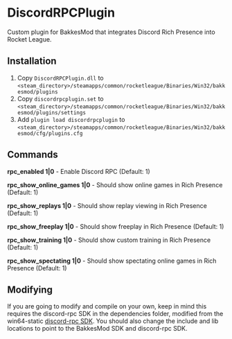 # DiscordRPCPlugin
Custom plugin for BakkesMod that integrates Discord Rich Presence into Rocket League.

## Installation

1. Copy `DiscordRPCPlugin.dll` to `<steam_directory>/steamapps/common/rocketleague/Binaries/Win32/bakkesmod/plugins`
2. Copy `discordrpcplugin.set` to `<steam_directory>/steamapps/common/rocketleague/Binaries/Win32/bakkesmod/plugins/settings`
3. Add `plugin load discordrpcplugin` to `<steam_directory>/steamapps/common/rocketleague/Binaries/Win32/bakkesmod/cfg/plugins.cfg`

## Commands

**rpc_enabled 1|0** - Enable Discord RPC (Default: 1)

**rpc_show_online_games 1|0** - Should show online games in Rich Presence (Default: 1)

**rpc_show_replays 1|0** - Should show replay viewing in Rich Presence (Default: 1)

**rpc_show_freeplay 1|0** - Should show freeplay in Rich Presence (Default: 1)

**rpc_show_training 1|0** - Should show custom training in Rich Presence (Default: 1)

**rpc_show_spectating 1|0** - Should show spectating online games in Rich Presence (Default: 1)

## Modifying

If you are going to modify and compile on your own, keep in mind this requires the discord-rpc SDK in the dependencies folder, modified from the win64-static [discord-rpc SDK](https://github.com/discordapp/discord-rpc/releases).
You should also change the include and lib locations to point to the BakkesMod SDK and discord-rpc SDK.
